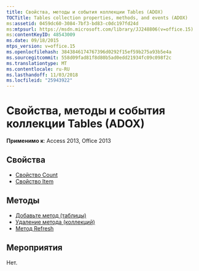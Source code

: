 ```yaml
---
title: Свойства, методы и события коллекции Tables (ADOX)
TOCTitle: Tables collection properties, methods, and events (ADOX)
ms:assetid: 0459dc60-3084-7bf3-bd83-c0dc197fd24d
ms:mtpsurl: https://msdn.microsoft.com/library/JJ248806(v=office.15)
ms:contentKeyID: 48543009
ms.date: 09/18/2015
mtps_version: v=office.15
ms.openlocfilehash: 3843846174767396d0292f15ef59b275a93b5e4a
ms.sourcegitcommit: 558d09fad81f8d80b5ad0edd21934fc09c098f2c
ms.translationtype: MT
ms.contentlocale: ru-RU
ms.lasthandoff: 11/03/2018
ms.locfileid: "25943922"
---
```

# <a name="tables-collection-properties-methods-and-events-adox"></a>Свойства, методы и события коллекции Tables (ADOX)

**Применимо к**: Access 2013, Office 2013

## <a name="properties"></a>Свойства

- [Свойство Count](count-property-ado.md)
- [Свойство Item](item-property-ado.md)

## <a name="methods"></a>Методы

- [Добавьте метод (таблицы)](append-method-adox-tables.md)
- [Удаление метода (коллекций)](delete-method-adox-collections.md)
- [Метод Refresh](refresh-method-ado.md)

## <a name="events"></a>Мероприятия

Нет.

